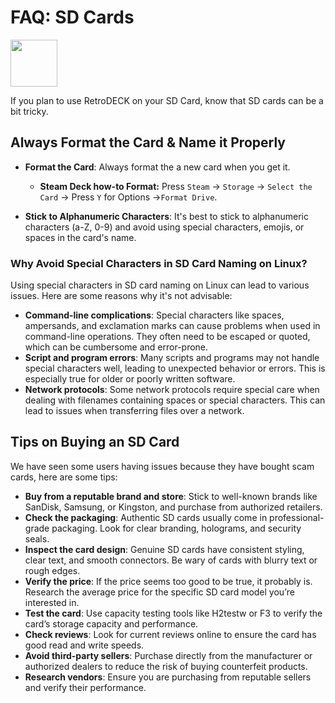 # FAQ: SD Cards

<img src="../../wiki_icons/retrodeck/icon-rd.svg" width="75">

If you plan to use RetroDECK on your SD Card, know that SD cards can be a bit tricky.

## Always Format the Card & Name it Properly

- **Format the Card**: Always format the a new card when you get it.
    - **Steam Deck how-to Format:** Press `Steam` -> `Storage` -> `Select the Card` -> Press `Y` for Options ->`Format Drive`.

- **Stick to Alphanumeric Characters**: It's best to stick to alphanumeric characters (a-Z, 0-9) and avoid using special characters, emojis, or spaces in the card's name.

### Why Avoid Special Characters in SD Card Naming on Linux?

Using special characters in SD card naming on Linux can lead to various issues. Here are some reasons why it's not advisable:

- **Command-line complications**: Special characters like spaces, ampersands, and exclamation marks can cause problems when used in command-line operations. They often need to be escaped or quoted, which can be cumbersome and error-prone.
- **Script and program errors**: Many scripts and programs may not handle special characters well, leading to unexpected behavior or errors. This is especially true for older or poorly written software.
- **Network protocols**: Some network protocols require special care when dealing with filenames containing spaces or special characters. This can lead to issues when transferring files over a network.

## Tips on Buying an SD Card

We have seen some users having issues because they have bought scam cards, here are some tips:

- **Buy from a reputable brand and store**: Stick to well-known brands like SanDisk, Samsung, or Kingston, and purchase from authorized retailers.
- **Check the packaging**: Authentic SD cards usually come in professional-grade packaging. Look for clear branding, holograms, and security seals.
- **Inspect the card design**: Genuine SD cards have consistent styling, clear text, and smooth connectors. Be wary of cards with blurry text or rough edges.
- **Verify the price**: If the price seems too good to be true, it probably is. Research the average price for the specific SD card model you’re interested in.
- **Test the card**: Use capacity testing tools like H2testw or F3 to verify the card’s storage capacity and performance.
- **Check reviews**: Look for current reviews online to ensure the card has good read and write speeds.
- **Avoid third-party sellers**: Purchase directly from the manufacturer or authorized dealers to reduce the risk of buying counterfeit products.
- **Research vendors**: Ensure you are purchasing from reputable sellers and verify their performance.
